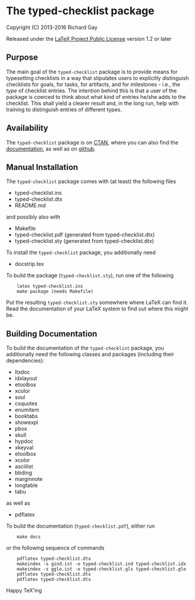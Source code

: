 The typed-checklist package
===========================

Copyright (C) 2013-2016 Richard Gay

Released under the [LaTeX Project Public License](http://www.latex-project.org/lppl/) version 1.2 or later

## Purpose

The main goal of the `typed-checklist` package is to provide means for
typesetting checklists in a way that stipulates users to explicitly
distinguish checklists for goals, for tasks, for artifacts, and for
milestones - i.e., the *type* of checklist entries.
The intention behind this is that a user of the package is coerced to
think about what kind of entries he/she adds to the checklist. This
shall yield a clearer result and, in the long run, help with training to
distinguish entries of different types.

## Availability

The `typed-checklist` package is on [CTAN](http://www.ctan.org/pkg/typed-checklist),
where you can also find the [documentation](http://mirrors.ctan.org/macros/latex/contrib/typed-checklist/typed-checklist.pdf),
as well as on [github](https://github.com/Ri-Ga/typed-checklist).

## Manual Installation

The `typed-checklist` package comes with (at least) the following files
* typed-checklist.ins
* typed-checklist.dtx
* README.md

and possibly also with
* Makefile
* typed-checklist.pdf (generated from typed-checklist.dtx)
* typed-checklist.sty (generated from typed-checklist.dtx)

To install the `typed-checklist` package, you additionally need
* docstrip.tex

To build the package (`typed-checklist.sty`), run one of the following
```
    latex typed-checklist.ins
    make package (needs Makefile)
```

Put the resulting `typed-checklist.sty` somewhere where LaTeX can find it.
Read the documentation of your LaTeX system to find out where this
might be.

## Building Documentation

To build the documentation of the `typed-checklist` package,
you additionally need the following classes and packages
(including their dependencies):
* ltxdoc
* idxlayout
* etoolbox
* xcolor
* soul
* csquotes
* enumitem
* booktabs
* showexpl
* pbox
* skull
* hypdoc
* xkeyval
* etoolbox
* xcolor
* asciilist
* bbding
* marginnote
* longtable
* tabu

as well as
* pdflatex

To build the documentation (`typed-checklist.pdf`), either run
```
    make docs
```
or the following sequence of commands
```
    pdflatex typed-checklist.dtx
    makeindex -s gind.ist -o typed-checklist.ind typed-checklist.idx
    makeindex -s gglo.ist -o typed-checklist.gls typed-checklist.glo
    pdflatex typed-checklist.dtx
    pdflatex typed-checklist.dtx
```

Happy TeX'ing
